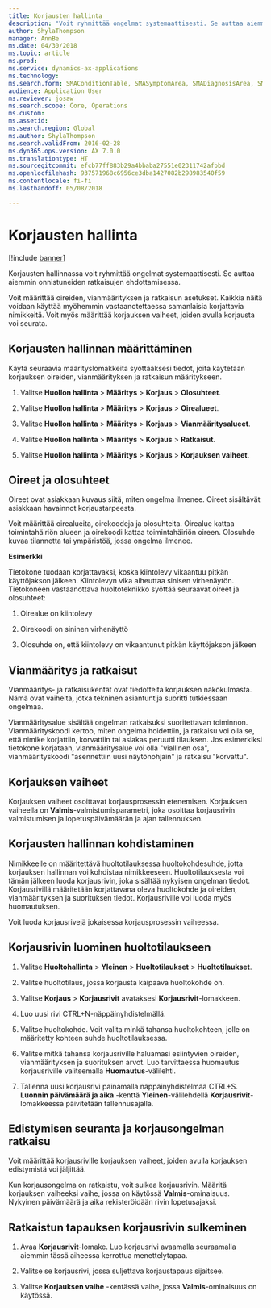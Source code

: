 ```yaml
---
title: Korjausten hallinta
description: "Voit ryhmittää ongelmat systemaattisesti. Se auttaa aiemmin onnistuneiden ratkaisujen ehdottamisessa."
author: ShylaThompson
manager: AnnBe
ms.date: 04/30/2018
ms.topic: article
ms.prod: 
ms.service: dynamics-ax-applications
ms.technology: 
ms.search.form: SMAConditionTable, SMASymptomArea, SMADiagnosisArea, SMAResolutionTable, SMARepairStage
audience: Application User
ms.reviewer: josaw
ms.search.scope: Core, Operations
ms.custom: 
ms.assetid: 
ms.search.region: Global
ms.author: ShylaThompson
ms.search.validFrom: 2016-02-28
ms.dyn365.ops.version: AX 7.0.0
ms.translationtype: HT
ms.sourcegitcommit: efcb77ff883b29a4bbaba27551e02311742afbbd
ms.openlocfilehash: 937571968c6956ce3dba1427082b298983540f59
ms.contentlocale: fi-fi
ms.lasthandoff: 05/08/2018

---
```


# <a name="repair-management"></a>Korjausten hallinta       

[!include [banner](../includes/banner.md)]


Korjausten hallinnassa voit ryhmittää ongelmat systemaattisesti. Se auttaa aiemmin onnistuneiden ratkaisujen ehdottamisessa.

Voit määrittää oireiden, vianmäärityksen ja ratkaisun asetukset. Kaikkia näitä voidaan käyttää myöhemmin vastaanotettaessa samanlaisia korjattavia nimikkeitä. Voit myös määrittää korjauksen vaiheet, joiden avulla korjausta voi seurata.

## <a name="setting-up-repair-management"></a>Korjausten hallinnan määrittäminen

Käytä seuraavia määrityslomakkeita syöttääksesi tiedot, joita käytetään korjauksen oireiden, vianmäärityksen ja ratkaisun määritykseen.

1.  Valitse **Huollon hallinta** \> **Määritys** \> **Korjaus** \> **Olosuhteet**.

2.  Valitse **Huollon hallinta** \> **Määritys** \> **Korjaus** \> **Oirealueet**.

3.  Valitse **Huollon hallinta** \> **Määritys** \> **Korjaus** \> **Vianmääritysalueet**.

4.  Valitse **Huollon hallinta** \> **Määritys** \> **Korjaus** \> **Ratkaisut**.

5.  Valitse **Huollon hallinta** \> **Määritys** \> **Korjaus** \> **Korjauksen vaiheet**.

## <a name="symptoms-and-conditions"></a>Oireet ja olosuhteet

Oireet ovat asiakkaan kuvaus siitä, miten ongelma ilmenee. Oireet sisältävät asiakkaan havainnot korjaustarpeesta.

Voit määrittää oirealueita, oirekoodeja ja olosuhteita. Oirealue kattaa toimintahäiriön alueen ja oirekoodi kattaa toimintahäiriön oireen. Olosuhde kuvaa tilannetta tai ympäristöä, jossa ongelma ilmenee.

**Esimerkki**

Tietokone tuodaan korjattavaksi, koska kiintolevy vikaantuu pitkän käyttöjakson jälkeen. Kiintolevyn vika aiheuttaa sinisen virhenäytön. Tietokoneen vastaanottava huoltoteknikko syöttää seuraavat oireet ja olosuhteet:

1.  Oirealue on kiintolevy

2.  Oirekoodi on sininen virhenäyttö

3.  Olosuhde on, että kiintolevy on vikaantunut pitkän käyttöjakson jälkeen

## <a name="diagnosis-and-resolutions"></a>Vianmääritys ja ratkaisut

Vianmääritys- ja ratkaisukentät ovat tiedotteita korjauksen näkökulmasta. Nämä ovat vaiheita, jotka tekninen asiantuntija suoritti tutkiessaan ongelmaa.

Vianmääritysalue sisältää ongelman ratkaisuksi suoritettavan toiminnon. Vianmäärityskoodi kertoo, miten ongelma hoidettiin, ja ratkaisu voi olla se, että nimike korjattiin, korvattiin tai asiakas peruutti tilauksen. Jos esimerkiksi tietokone korjataan, vianmääritysalue voi olla "viallinen osa", vianmäärityskoodi "asennettiin uusi näytönohjain" ja ratkaisu "korvattu".

## <a name="repair-stages"></a>Korjauksen vaiheet

Korjauksen vaiheet osoittavat korjausprosessin etenemisen. Korjauksen vaiheella on **Valmis**-valmistumisparametri, joka osoittaa korjausrivin valmistumisen ja lopetuspäivämäärän ja ajan tallennuksen.

## <a name="applying-repair-management"></a>Korjausten hallinnan kohdistaminen

Nimikkeelle on määritettävä huoltotilauksessa huoltokohdesuhde, jotta korjauksen hallinnan voi kohdistaa nimikkeeseen. Huoltotilauksesta voi tämän jälkeen luoda korjausrivin, joka sisältää nykyisen ongelman tiedot. Korjausrivillä määritetään korjattavana oleva huoltokohde ja oireiden, vianmäärityksen ja suorituksen tiedot. Korjausriville voi luoda myös huomautuksen.

Voit luoda korjausrivejä jokaisessa korjausprosessin vaiheessa.

## <a name="create-a-repair-line-on-a-service-order"></a>Korjausrivin luominen huoltotilaukseen

1.  Valitse **Huoltohallinta** \> **Yleinen** \> **Huoltotilaukset** \> **Huoltotilaukset**.

2.  Valitse huoltotilaus, jossa korjausta kaipaava huoltokohde on.

3.  Valitse **Korjaus** \> **Korjausrivit** avataksesi **Korjausrivit**-lomakkeen.

4.  Luo uusi rivi CTRL+N-näppäinyhdistelmällä.

5.  Valitse huoltokohde. Voit valita minkä tahansa huoltokohteen, jolle on määritetty kohteen suhde huoltotilauksessa.

6.  Valitse mitkä tahansa korjausriville haluamasi esiintyvien oireiden, vianmäärityksen ja suorituksen arvot. Luo tarvittaessa huomautus korjausriville valitsemalla **Huomautus**-välilehti.

7.  Tallenna uusi korjausrivi painamalla näppäinyhdistelmää CTRL+S. **Luonnin päivämäärä ja aika** -kenttä **Yleinen**-välilehdellä **Korjausrivit**-lomakkeessa päivitetään tallennusajalla.

## <a name="tracking-progress-and-resolving-a-repair-issue"></a>Edistymisen seuranta ja korjausongelman ratkaisu

Voit määrittää korjausriville korjauksen vaiheet, joiden avulla korjauksen edistymistä voi jäljittää.

Kun korjausongelma on ratkaistu, voit sulkea korjausrivin. Määritä korjauksen vaiheeksi vaihe, jossa on käytössä **Valmis**-ominaisuus. Nykyinen päivämäärä ja aika rekisteröidään rivin lopetusajaksi.

## <a name="close-a-repair-line-for-a-resolved-issue"></a>Ratkaistun tapauksen korjausrivin sulkeminen

1.  Avaa **Korjausrivit**-lomake. Luo korjausrivi avaamalla seuraamalla aiemmin tässä aiheessa kerrottua menettelytapaa.

2.  Valitse se korjausrivi, jossa suljettava korjaustapaus sijaitsee.

3.  Valitse **Korjauksen vaihe** -kentässä vaihe, jossa **Valmis**-ominaisuus on käytössä.

  



